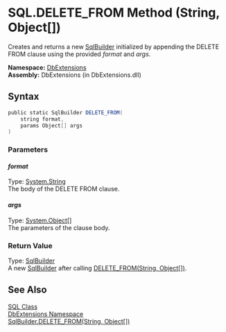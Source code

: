 SQL.DELETE_FROM Method (String, Object[])
=========================================
Creates and returns a new [SqlBuilder][1] initialized by appending the DELETE FROM clause using the provided *format* and *args*.

**Namespace:** [DbExtensions][2]  
**Assembly:** DbExtensions (in DbExtensions.dll)

Syntax
------

```csharp
public static SqlBuilder DELETE_FROM(
	string format,
	params Object[] args
)
```

### Parameters

#### *format*
Type: [System.String][3]  
The body of the DELETE FROM clause.

#### *args*
Type: [System.Object][4][]  
The parameters of the clause body.

### Return Value
Type: [SqlBuilder][1]  
 A new [SqlBuilder][1] after calling [DELETE_FROM(String, Object[])][5]. 

See Also
--------
[SQL Class][6]  
[DbExtensions Namespace][2]  
[SqlBuilder.DELETE_FROM(String, Object[])][5]  

[1]: ../SqlBuilder/README.md
[2]: ../README.md
[3]: http://msdn.microsoft.com/en-us/library/s1wwdcbf
[4]: http://msdn.microsoft.com/en-us/library/e5kfa45b
[5]: ../SqlBuilder/DELETE_FROM_1.md
[6]: README.md